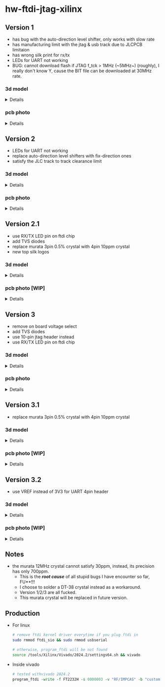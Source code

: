 # hw-ftdi-jtag-xilinx

## Version 1
- has bug with the auto-direction level shifter, only works with slow rate
- has manufacturing limit with the jtag & usb track due to JLCPCB limitaion
- has wrong silk print for rx/tx
- LEDs for UART not working
- BUG: cannot download flash if JTAG f_tck > 1MHz (~5MHz~) (roughly), I really don't know Y, cause the BIT file can be downloaded at 30MHz rate.

### 3d model

<details>

  ![top_3d_v1](images/top_3d.png)
  ![bottom_3d_v1](images/bottom_3d.png)

</details>

### pcb photo

<details>

  ![pcb v1](images/v1.jpg)

</details>


## Version 2
- LEDs for UART not working
- replace auto-direction level shifters with fix-direction ones
- satisfy the JLC track to track clearance limit

### 3d model

<details>

  ![top_3d_v2](images/v2_top_3d.png)

</details>

### pcb photo

<details>

  ![pcb v2](images/v2.jpg)

</details>

## Version 2.1
- use RX/TX LED pin on ftdi chip
- add TVS diodes
- replace murata 3pin 0.5% crystal with 4pin 10ppm crystal
- new top silk logos


### 3d model

<details>

  ![top_3d_v2](images/v2.1_3d.png)

</details>

### pcb photo [WIP]

<details>

  ![pcb v2](images/v2.1.jpg)

</details>

## Version 3
- remove on board voltage select
- add TVS diodes
- use 10-pin jtag header instead
- use RX/TX LED pin on ftdi chip

### 3d model

<details>

  ![top_3d_v3](images/v3_3d.png)

</details>

### pcb photo

<details>

  ![pcb v3](images/v3.jpg)

</details>

## Version 3.1
- replace murata 3pin 0.5% crystal with 4pin 10ppm crystal

### 3d model

<details>

  ![top_3d_v3.1](images/v3.1_3d.png)

</details>

### pcb photo [WIP]

<details>

  ![pcb v3.1](images/v3.1.jpg)

</details>

## Version 3.2
- use VREF instead of 3V3 for UART 4pin header

### 3d model

<details>

  ![top_3d_v3.2](images/v3.2_3d.png)

</details>

### pcb photo [WIP]

<details>

  ![pcb v3.2](images/v3.2.jpg)

</details>

## Notes
- the murata 12MHz crystal cannot satisfy 30ppm, instead, its precision has only 700ppm.
  - This is the ***root cause*** of all stupid bugs I have encounter so far, FU**!!!
  - I choose to solder a DT-38 crystal instead as a workaround.
  - Version 1/2/3 are all fucked.
  - This murata crystal will be replaced in future version.

## Production
- For linux
  ```bash
  # remove ftdi kernel driver everytime if you plug ftdi in
  sudo rmmod ftdi_sio && sudo rmmod usbserial
  ```
  ```bash
  # otherwise, program_ftdi will be not found
  source /tools/Xilinx/Vivado/2024.2/settings64.sh && vivado
  ```
- Inside vivado
  ```tcl
  # tested withvivado 2024.2
  program_ftdi -write -f FT2232H -s 0000003 -v "RF/IMPCAS" -b "custom" -d "FT2232H JTAG Cable 10P"
  ```